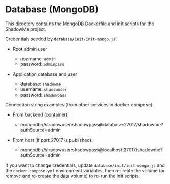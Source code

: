 # Database (MongoDB)

This directory contains the MongoDB Dockerfile and init scripts for the ShadowMe project.

Credentials seeded by `database/init/init-mongo.js`:

- Root admin user
	- username: `admin`
	- password: `adminpass`

- Application database and user
	- database: `shadowme`
	- username: `shadowuser`
	- password: `shadowpass`

Connection string examples (from other services in docker-compose):

- From backend (container):
	- mongodb://shadowuser:shadowpass@database:27017/shadowme?authSource=admin

- From host (if port 27017 is published):
	- mongodb://shadowuser:shadowpass@localhost:27017/shadowme?authSource=admin

If you want to change credentials, update `database/init/init-mongo.js` and the `docker-compose.yml` environment variables, then recreate the volume (or remove and re-create the data volume) to re-run the init scripts.

